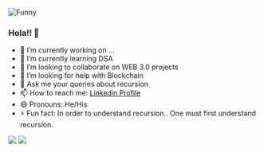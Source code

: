 
![Funny](https://qph.fs.quoracdn.net/main-qimg-c395e775ba5b31ac4b96da43e50adcdb-c)


### Hola!! 👋

- 🔭 I’m currently working on ...
- 🌱 I’m currently learning DSA
- 👯 I’m looking to collaborate on WEB 3.0 projects
- 🤔 I’m looking for help with Blockchain
- 💬 Ask me your queries about recursion
- 📫 How to reach me: [Linkedin Profile](https://www.linkedin.com/in/akshit-thakur-3b20b7155)
- 😄 Pronouns: He/His
- ⚡ Fun fact: In order to understand recursion.. One must first understand recursion.


<img src = "https://github-readme-stats.vercel.app/api?username=Aksh0393">
<img src = "https://github-readme-stats.vercel.app/api/top-langs/?username=Aksh0393">

